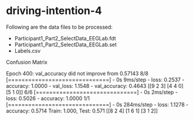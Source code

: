 # driving-intention-4

Following are the data files to be processed:

- Participant1_Part2_SelectData_EEGLab.fdt
- Participant1_Part2_SelectData_EEGLab.set
- Labels.csv

Confusion Matrix

Epoch 400: val_accuracy did not improve from 0.57143
8/8 [==============================] - 0s 9ms/step - loss: 0.2537 - accuracy: 1.0000 - val_loss: 1.1548 - val_accuracy: 0.4643
[[9 2 3]
 [4 4 0]
 [5 1 0]]
6/6 [==============================] - 0s 2ms/step - loss: 0.5026 - accuracy: 1.0000
1/1 [==============================] - 0s 284ms/step - loss: 1.1278 - accuracy: 0.5714
Train: 1.000, Test: 0.571
[[8 2 4]
 [1 6 1]
 [3 1 2]]
 

